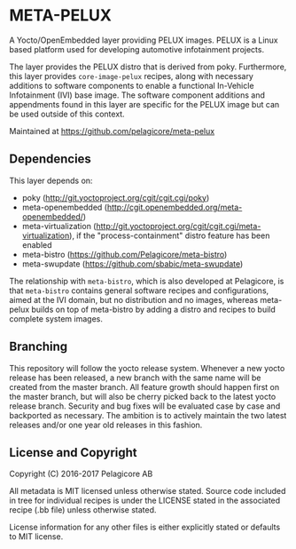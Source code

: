 META-PELUX
==========
A Yocto/OpenEmbedded layer providing PELUX images. PELUX is a Linux based
platform used for developing automotive infotainment projects.

The layer provides the PELUX distro that is derived from poky. Furthermore,
this layer provides `core-image-pelux` recipes, along with necessary additions
to software components to enable a functional In-Vehicle Infotainment (IVI)
base image. The software component additions and appendments found in this
layer are specific for the PELUX image but can be used outside of this context.

Maintained at https://github.com/pelagicore/meta-pelux

Dependencies
------------

This layer depends on:
* poky (http://git.yoctoproject.org/cgit/cgit.cgi/poky)
* meta-openembedded (http://cgit.openembedded.org/meta-openembedded/)
* meta-virtualization (http://git.yoctoproject.org/cgit/cgit.cgi/meta-virtualization),
  if the "process-containment" distro feature has been enabled
* meta-bistro (https://github.com/Pelagicore/meta-bistro)
* meta-swupdate (https://github.com/sbabic/meta-swupdate)

The relationship with `meta-bistro`, which is also developed at Pelagicore,
is that `meta-bistro` contains general software recipes and configurations,
aimed at the IVI domain, but no distribution and no images, whereas meta-pelux
builds on top of meta-bistro by adding a distro and recipes to build complete
system images.

Branching
---------
This repository will follow the yocto release system. Whenever a new yocto
release has been released, a new branch with the same name will be created from
the master branch. All feature growth should happen first on the master branch,
but will also be cherry picked back to the latest yocto release branch.
Security and bug fixes will be evaluated case by case and backported as
necessary. The ambition is to actively maintain the two latest releases and/or
one year old releases in this fashion.

License and Copyright
---------------------
Copyright (C) 2016-2017 Pelagicore AB

All metadata is MIT licensed unless otherwise stated. Source code included in
tree for individual recipes is under the LICENSE stated in the associated
recipe (.bb file) unless otherwise stated.

License information for any other files is either explicitly stated or defaults
to MIT license.
